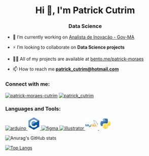 <h1 align="center">Hi 👋, I'm Patrick Cutrim</h1>
<h3 align="center">Data Science</h3>

- 🔭 I’m currently working on [Analista de Inovação - Gov-MA](https://www.secti.ma.gov.br)

- ⚡ I’m looking to collaborate on **Data Science projects**

- 👨‍💻 All of my projects are available at [bento.me/patrick-moraes](bento.me/patrick-moraes)

- 📫 How to reach me **patrick_cutrim@hotmail.com**

<h3 align="left">Connect with me:</h3>
<p align="left">
<a href="https://linkedin.com/in/patrick-moraes-cutrim" target="blank"><img align="center" src="https://raw.githubusercontent.com/rahuldkjain/github-profile-readme-generator/master/src/images/icons/Social/linked-in-alt.svg" alt="patrick-moraes-cutrim" height="30" width="40" /></a>
<a href="https://instagram.com/patrick_cutrim" target="blank"><img align="center" src="https://raw.githubusercontent.com/rahuldkjain/github-profile-readme-generator/master/src/images/icons/Social/instagram.svg" alt="patrick_cutrim" height="30" width="40" /></a>
</p>

<h3 align="left">Languages and Tools:</h3>
<p align="left"> <a href="https://www.arduino.cc/" target="_blank" rel="noreferrer"> <img src="https://cdn.worldvectorlogo.com/logos/arduino-1.svg" alt="arduino" width="40" height="40"/> </a> <a href="https://www.cprogramming.com/" target="_blank" rel="noreferrer"> <img src="https://raw.githubusercontent.com/devicons/devicon/master/icons/c/c-original.svg" alt="c" width="40" height="40"/> </a> <a href="https://www.figma.com/" target="_blank" rel="noreferrer"> <img src="https://www.vectorlogo.zone/logos/figma/figma-icon.svg" alt="figma" width="40" height="40"/> </a> <a href="https://www.adobe.com/in/products/illustrator.html" target="_blank" rel="noreferrer"> <img src="https://www.vectorlogo.zone/logos/adobe_illustrator/adobe_illustrator-icon.svg" alt="illustrator" width="40" height="40"/> </a> <a href="https://www.mysql.com/" target="_blank" rel="noreferrer"> <img src="https://raw.githubusercontent.com/devicons/devicon/master/icons/mysql/mysql-original-wordmark.svg" alt="mysql" width="40" height="40"/> </a> <a href="https://www.python.org" target="_blank" rel="noreferrer"> <img src="https://raw.githubusercontent.com/devicons/devicon/master/icons/python/python-original.svg" alt="python" width="40" height="40"/> </a> </p>

  ![Anurag's GitHub stats](https://github-readme-stats.vercel.app/api?username=PatrickMoraesCutrim&show_icons=true&theme=radical)
  
  [![Top Langs](https://github-readme-stats.vercel.app/api/top-langs/?username=PatrickMoraesCutrim&layout=compact)](https://github.com/anuraghazra/github-readme-stats)

  
